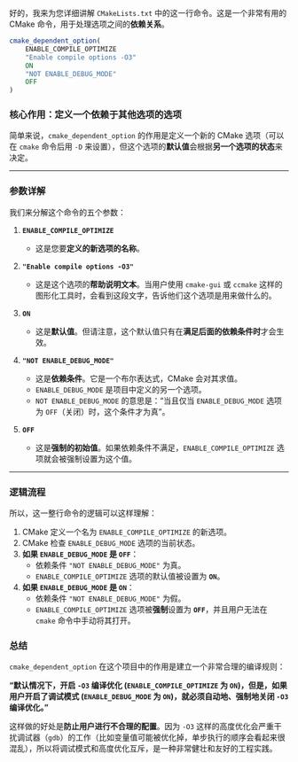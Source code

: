 好的，我来为您详细讲解 `CMakeLists.txt` 中的这一行命令。这是一个非常有用的 CMake 命令，用于处理选项之间的**依赖关系**。

```cmake
cmake_dependent_option(
    ENABLE_COMPILE_OPTIMIZE 
    "Enable compile options -O3" 
    ON 
    "NOT ENABLE_DEBUG_MODE" 
    OFF
)
```

### 核心作用：定义一个依赖于其他选项的选项

简单来说，`cmake_dependent_option` 的作用是定义一个新的 CMake 选项（可以在 `cmake` 命令后用 `-D` 来设置），但这个选项的**默认值**会根据**另一个选项的状态**来决定。

-----

### **参数详解**

我们来分解这个命令的五个参数：

1.  **`ENABLE_COMPILE_OPTIMIZE`**

      * 这是您要**定义的新选项的名称**。

2.  **`"Enable compile options -O3"`**

      * 这是这个选项的**帮助说明文本**。当用户使用 `cmake-gui` 或 `ccmake` 这样的图形化工具时，会看到这段文字，告诉他们这个选项是用来做什么的。

3.  **`ON`**

      * 这是**默认值**。但请注意，这个默认值只有在**满足后面的依赖条件时**才会生效。

4.  **`"NOT ENABLE_DEBUG_MODE"`**

      * 这是**依赖条件**。它是一个布尔表达式，CMake 会对其求值。
      * `ENABLE_DEBUG_MODE` 是项目中定义的另一个选项。
      * `NOT ENABLE_DEBUG_MODE` 的意思是：“当且仅当 `ENABLE_DEBUG_MODE` 选项为 `OFF`（关闭）时，这个条件才为真”。

5.  **`OFF`**

      * 这是**强制的初始值**。如果依赖条件不满足，`ENABLE_COMPILE_OPTIMIZE` 选项就会被强制设置为这个值。

-----

### **逻辑流程**

所以，这一整行命令的逻辑可以这样理解：

1.  CMake 定义一个名为 `ENABLE_COMPILE_OPTIMIZE` 的新选项。
2.  CMake 检查 `ENABLE_DEBUG_MODE` 选项的当前状态。
3.  **如果 `ENABLE_DEBUG_MODE` 是 `OFF`**：
      * 依赖条件 `"NOT ENABLE_DEBUG_MODE"` 为真。
      * `ENABLE_COMPILE_OPTIMIZE` 选项的默认值被设置为 **`ON`**。
4.  **如果 `ENABLE_DEBUG_MODE` 是 `ON`**：
      * 依赖条件 `"NOT ENABLE_DEBUG_MODE"` 为假。
      * `ENABLE_COMPILE_OPTIMIZE` 选项被**强制**设置为 **`OFF`**，并且用户无法在 `cmake` 命令中手动将其打开。

### **总结**

`cmake_dependent_option` 在这个项目中的作用是建立一个非常合理的编译规则：

**“默认情况下，开启 `-O3` 编译优化 (`ENABLE_COMPILE_OPTIMIZE` 为 `ON`)，但是，如果用户开启了调试模式 (`ENABLE_DEBUG_MODE` 为 `ON`)，就必须自动地、强制地关闭 `-O3` 编译优化。”**

这样做的好处是**防止用户进行不合理的配置**。因为 `-O3` 这样的高度优化会严重干扰调试器（`gdb`）的工作（比如变量值可能被优化掉，单步执行的顺序会看起来很混乱），所以将调试模式和高度优化互斥，是一种非常健壮和友好的工程实践。